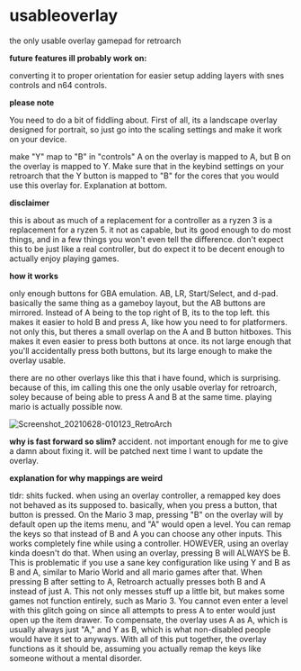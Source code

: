 # usableoverlay
the only usable overlay gamepad for retroarch

**future features ill probably work on:**

converting it to proper orientation for easier setup
adding layers with snes controls and n64 controls.

**please note**

You need to do a bit of fiddling about. First of all, its a landscape overlay designed for portrait, so just go into the scaling settings and make it work on your device.

make "Y" map to "B" in "controls"
A on the overlay is mapped to A, but B on the overlay is mapped to Y. Make sure that in the keybind settings on your retroarch that the Y button is mapped to "B" for the cores that you would use this overlay for.
Explanation at bottom.

**disclaimer**

this is about as much of a replacement for a controller as a ryzen 3 is a replacement for a ryzen 5. it not as capable, but its good enough to do most things, and in a few things you won't even tell the difference. don't expect this to be just like a real controller, but do expect it to be decent enough to actually enjoy playing games.

**how it works**

only enough buttons for GBA emulation. AB, LR, Start/Select, and d-pad.
basically the same thing as a gameboy layout, but the AB buttons are mirrored. Instead of A being to the top right of B, its to the top left. this makes it easier to hold B and press A, like how you need to for platformers.
not only this, but theres a small overlap on the A and B button hitboxes. This makes it even easier to press both buttons at once. its not large enough that you'll accidentally press both buttons, but its large enough to make the overlay usable.

there are no other overlays like this that i have found, which is surprising. because of this, im calling this one the only usable overlay for retroarch, soley because of being able to press A and B at the same time.
playing mario is actually possible now.

![Screenshot_20210628-010123_RetroArch](https://user-images.githubusercontent.com/43497630/123588198-077eda00-d7ad-11eb-8c60-d51ae032aa45.png)

**why is fast forward so slim?**
accident. not important enough for me to give a damn about fixing it. will be patched next time I want to update the overlay.

**explanation for why mappings are weird**

tldr: shits fucked.
when using an overlay controller, a remapped key does not behaved as its supposed to. basically, when you press a button, that button is pressed. On the Mario 3 map, pressing "B" on the overlay will by default open up the items menu, and "A" would open a level. You can remap the keys so that instead of B and A you can choose any other inputs. This works completely fine while using a controller. HOWEVER, using an overlay kinda doesn't do that. When using an overlay, pressing B will ALWAYS be B. This is problematic if you use a sane key configuration like using Y and B as B and A, similar to Mario World and all mario games after that.
When pressing B after setting to A, Retroarch actually presses both B and A instead of just A. This not only messes stuff up a little bit, but makes some games not function entirely, such as Mario 3. You cannot even enter a level with this glitch going on since all attempts to press A to enter would just open up the item drawer. To compensate, the overlay uses A as A, which is usually always just "A," and Y as B, which is what non-disabled people would have it set to anyways. With all of this put together, the overlay functions as it should be, assuming you actually remap the keys like someone without a mental disorder.
